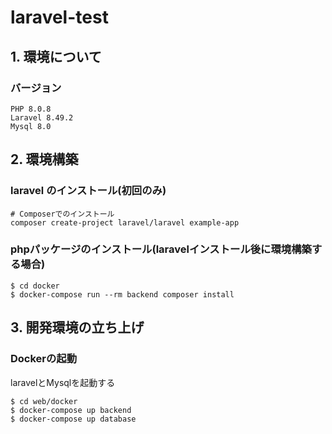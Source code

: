 # laravel-test

## 1. 環境について

### バージョン

```
PHP 8.0.8
Laravel 8.49.2
Mysql 8.0
```

## 2. 環境構築

### laravel のインストール(初回のみ)

```
# Composerでのインストール
composer create-project laravel/laravel example-app
```


### phpパッケージのインストール(laravelインストール後に環境構築する場合)

```
$ cd docker
$ docker-compose run --rm backend composer install
```

## 3. 開発環境の立ち上げ

### Dockerの起動

laravelとMysqlを起動する

```
$ cd web/docker
$ docker-compose up backend
$ docker-compose up database
```
